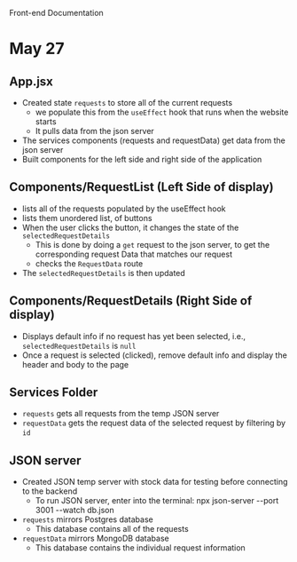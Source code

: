 Front-end Documentation

# May 27

## App.jsx

- Created state `requests` to store all of the current requests
  - we populate this from the `useEffect` hook that runs when the website starts
  - It pulls data from the json server
- The services components (requests and requestData) get data from the json server
- Built components for the left side and right side of the application

## Components/RequestList (Left Side of display)

- lists all of the requests populated by the useEffect hook
- lists them unordered list, of buttons
- When the user clicks the button, it changes the state of the `selectedRequestDetails`
  - This is done by doing a `get` request to the json server, to get the corresponding request Data that matches our request
  - checks the `RequestData` route
- The `selectedRequestDetails` is then updated

## Components/RequestDetails (Right Side of display)

- Displays default info if no request has yet been selected, i.e., `selectedRequestDetails` is `null`
- Once a request is selected (clicked), remove default info and display the header and body to the page

## Services Folder

- `requests` gets all requests from the temp JSON server
- `requestData` gets the request data of the selected request by filtering by `id`

## JSON server

- Created JSON temp server with stock data for testing before connecting to the backend
  - To run JSON server, enter into the terminal: npx json-server --port 3001 --watch db.json
- `requests` mirrors Postgres database
  - This database contains all of the requests
- `requestData` mirrors MongoDB database
  - This database contains the individual request information

